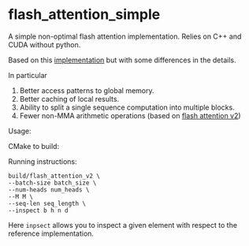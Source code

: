 # flash_attention_simple
A simple non-optimal flash attention implementation. Relies on C++ and CUDA without python.

Based on this [implementation](https://github.com/tspeterkim/flash-attention-minimal) but with some differences in the details.

In particular
1) Better access patterns to global memory.
2) Better caching of local results.
3) Ability to split a single sequence computation into multiple blocks.
4) Fewer non-MMA arithmetic operations (based on [flash attention v2](https://arxiv.org/pdf/2307.08691))

Usage:

CMake to build:

Running instructions:
```
build/flash_attention_v2 \
--batch-size batch_size \
--num-heads num_heads \
--M M \
--seq-len seq_length \
--inspect b h n d
```

Here `inpsect` allows you to inspect a given element with respect to the reference implementation.
